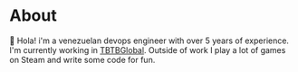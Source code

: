 # About

👋 Hola! i'm a venezuelan devops engineer with over 5 years of experience.
I'm currently working in [TBTBGlobal](https://tbtb.global/).
Outside of work I play a lot of games on Steam and write some code for fun.
